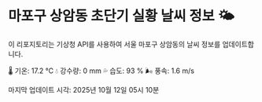 
# 마포구 상암동 초단기 실황 날씨 정보 🌤️

이 리포지토리는 기상청 API를 사용하여 서울 마포구 상암동의 날씨 정보를 업데이트합니다. 

🌡️ 기온: 17.2 ℃
💧 강수량: 0 mm
💦 습도: 93 %
🌬️ 풍속: 1.6 m/s

마지막 업데이트 시각: 2025년 10월 12일 05시 10분    
